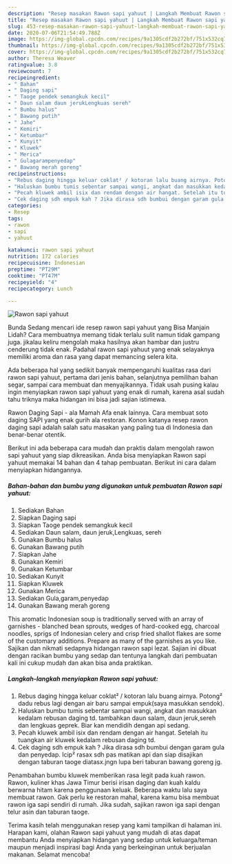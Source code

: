 ```yaml
---
description: "Resep masakan Rawon sapi yahuut | Langkah Membuat Rawon sapi yahuut Yang Enak Dan Lezat"
title: "Resep masakan Rawon sapi yahuut | Langkah Membuat Rawon sapi yahuut Yang Enak Dan Lezat"
slug: 453-resep-masakan-rawon-sapi-yahuut-langkah-membuat-rawon-sapi-yahuut-yang-enak-dan-lezat
date: 2020-07-06T21:54:49.788Z
image: https://img-global.cpcdn.com/recipes/9a1305cdf2b272bf/751x532cq70/rawon-sapi-yahuut-foto-resep-utama.jpg
thumbnail: https://img-global.cpcdn.com/recipes/9a1305cdf2b272bf/751x532cq70/rawon-sapi-yahuut-foto-resep-utama.jpg
cover: https://img-global.cpcdn.com/recipes/9a1305cdf2b272bf/751x532cq70/rawon-sapi-yahuut-foto-resep-utama.jpg
author: Theresa Weaver
ratingvalue: 3.8
reviewcount: 7
recipeingredient:
- " Bahan"
- " Daging sapi"
- " Taoge pendek semangkuk kecil"
- " Daun salam daun jerukLengkuas sereh"
- " Bumbu halus"
- " Bawang putih"
- " Jahe"
- " Kemiri"
- " Ketumbar"
- " Kunyit"
- " Kluwek"
- " Merica"
- " Gulagarampenyedap"
- " Bawang merah goreng"
recipeinstructions:
- "Rebus daging hingga keluar coklat² / kotoran lalu buang airnya. Potong² dadu rebus lagi dengan air baru sampai empuk(saya masukkan sendok)."
- "Haluskan bumbu tumis sebentar sampai wangi, angkat dan masukkan kedalam rebusan daging td. tambahkan daun salam, daun jeruk,sereh dan lengkuas geprek. Biar kan mendidih dengan api sedang."
- "Pecah kluwek ambil isix dan rendam dengan air hangat. Setelah itu tuangkan air kluwek kedalam rebusan daging td."
- "Cek daging sdh empuk kah ? Jika dirasa sdh bumbui dengan garam gula dan penyedap. Icip² rasax sdh pas matikan api dan siap disajikan dengan taburan taoge diatasx.jngn lupa beri taburan bawang goreng jg."
categories:
- Resep
tags:
- rawon
- sapi
- yahuut

katakunci: rawon sapi yahuut 
nutrition: 172 calories
recipecuisine: Indonesian
preptime: "PT29M"
cooktime: "PT47M"
recipeyield: "4"
recipecategory: Lunch

---
```



![Rawon sapi yahuut](https://img-global.cpcdn.com/recipes/9a1305cdf2b272bf/751x532cq70/rawon-sapi-yahuut-foto-resep-utama.jpg)

Bunda Sedang mencari ide resep rawon sapi yahuut yang Bisa Manjain Lidah? Cara membuatnya memang tidak terlalu sulit namun tidak gampang juga. jikalau keliru mengolah maka hasilnya akan hambar dan justru cenderung tidak enak. Padahal rawon sapi yahuut yang enak selayaknya memiliki aroma dan rasa yang dapat memancing selera kita.

Ada beberapa hal yang sedikit banyak mempengaruhi kualitas rasa dari rawon sapi yahuut, pertama dari jenis bahan, selanjutnya pemilihan bahan segar, sampai cara membuat dan menyajikannya. Tidak usah pusing kalau ingin menyiapkan rawon sapi yahuut yang enak di rumah, karena asal sudah tahu triknya maka hidangan ini bisa jadi sajian istimewa.

Rawon Daging Sapi - ala Mamah Afa enak lainnya. Cara membuat soto daging SAPI yang enak gurih ala restoran. Konon katanya resep rawon daging sapi adalah salah satu masakan yang paling tua di Indonesia dan benar-benar otentik.


Berikut ini ada beberapa cara mudah dan praktis dalam mengolah rawon sapi yahuut yang siap dikreasikan. Anda bisa menyiapkan Rawon sapi yahuut memakai 14 bahan dan 4 tahap pembuatan. Berikut ini cara dalam menyiapkan hidangannya.

<!--inarticleads1-->

##### Bahan-bahan dan bumbu yang digunakan untuk pembuatan Rawon sapi yahuut:

1. Sediakan  Bahan
1. Siapkan  Daging sapi
1. Siapkan  Taoge pendek semangkuk kecil
1. Sediakan  Daun salam, daun jeruk,Lengkuas, sereh
1. Gunakan  Bumbu halus
1. Gunakan  Bawang putih
1. Siapkan  Jahe
1. Gunakan  Kemiri
1. Gunakan  Ketumbar
1. Sediakan  Kunyit
1. Siapkan  Kluwek
1. Gunakan  Merica
1. Sediakan  Gula,garam,penyedap
1. Gunakan  Bawang merah goreng


This aromatic Indonesian soup is traditionally served with an array of garnishes - blanched bean sprouts, wedges of hard-cooked egg, charcoal noodles, sprigs of Indonesian celery and crisp fried shallot flakes are some of the customary additions. Prepare as many of the garnishes as you like. Sajikan dan nikmati sedapnya hidangan rawon sapi lezat. Sajian ini dibuat dengan racikan bumbu yang sedap dan tentunya langkah dari pembuatan kali ini cukup mudah dan akan bisa anda praktikan. 

<!--inarticleads2-->

##### Langkah-langkah menyiapkan Rawon sapi yahuut:

1. Rebus daging hingga keluar coklat² / kotoran lalu buang airnya. Potong² dadu rebus lagi dengan air baru sampai empuk(saya masukkan sendok).
1. Haluskan bumbu tumis sebentar sampai wangi, angkat dan masukkan kedalam rebusan daging td. tambahkan daun salam, daun jeruk,sereh dan lengkuas geprek. Biar kan mendidih dengan api sedang.
1. Pecah kluwek ambil isix dan rendam dengan air hangat. Setelah itu tuangkan air kluwek kedalam rebusan daging td.
1. Cek daging sdh empuk kah ? Jika dirasa sdh bumbui dengan garam gula dan penyedap. Icip² rasax sdh pas matikan api dan siap disajikan dengan taburan taoge diatasx.jngn lupa beri taburan bawang goreng jg.


Penambahan bumbu kluwek memberikan rasa legit pada kuah rawon. Rawon, kuliner khas Jawa Timur berisi irisan daging dan kuah kaldu berwarna hitam karena penggunaan keluak. Beberapa waktu lalu saya membuat rawon. Gak perlu ke restoran mahal, karena kamu bisa membuat rawon iga sapi sendiri di rumah. Jika sudah, sajikan rawon iga sapi dengan telur asin dan taburan taoge. 

Terima kasih telah menggunakan resep yang kami tampilkan di halaman ini. Harapan kami, olahan Rawon sapi yahuut yang mudah di atas dapat membantu Anda menyiapkan hidangan yang sedap untuk keluarga/teman maupun menjadi inspirasi bagi Anda yang berkeinginan untuk berjualan makanan. Selamat mencoba!
